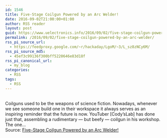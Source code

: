 ```yaml
---
id: 1546
title: Five-Stage Coilgun Powered by an Arc Welder!
date: 2016-09-02T21:00:00+01:00
author: RSS reader
layout: post
guid: https://www.uelectronics.info/2016/09/02/five-stage-coilgun-powered-by-an-arc-welder/
permalink: /2016/09/02/five-stage-coilgun-powered-by-an-arc-welder/
rss_pi_source_url:
  - https://feedproxy.google.com/~r/hackaday/LgoM/~3/L_sz8zNCy6M/
rss_pi_source_md5:
  - 45ef3c99136f300bff5220646e83d18f
rss_pi_canonical_url:
  - my_blog
categories:
  - RSS
tags:
  - RSS
---
```

&#013;  
Coilguns used to be the weapons of science fiction. Nowadays, whenever we see someone build one in their workspace it always serves as an inspiring reminder that the future is now. YouTuber [Cody’sLab] has done just that, assembling a rudimentary — but beefy — coilgun in his workshop. The one…&#013;  
Source: <a href="https://feedproxy.google.com/~r/hackaday/LgoM/~3/L_sz8zNCy6M/" target="_blank">Five-Stage Coilgun Powered by an Arc Welder!</a>